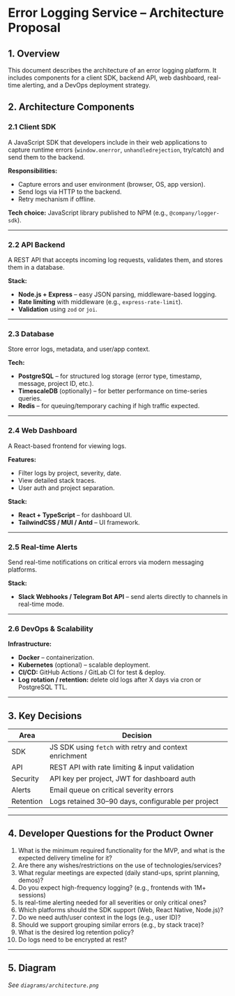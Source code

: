 # Error Logging Service – Architecture Proposal

## 1. Overview

This document describes the architecture of an error logging platform. It
includes components for a client SDK, backend API, web dashboard, real-time
alerting, and a DevOps deployment strategy.

## 2. Architecture Components

### 2.1 Client SDK

A JavaScript SDK that developers include in their web applications to capture
runtime errors (`window.onerror`, `unhandledrejection`, try/catch) and send them
to the backend.

**Responsibilities:**

- Capture errors and user environment (browser, OS, app version).
- Send logs via HTTP to the backend.
- Retry mechanism if offline.

**Tech choice:** JavaScript library published to NPM (e.g.,
`@company/logger-sdk`).

---

### 2.2 API Backend

A REST API that accepts incoming log requests, validates them, and stores them
in a database.

**Stack:**

- **Node.js + Express** – easy JSON parsing, middleware-based logging.
- **Rate limiting** with middleware (e.g., `express-rate-limit`).
- **Validation** using `zod` or `joi`.

---

### 2.3 Database

Store error logs, metadata, and user/app context.

**Tech:**

- **PostgreSQL** – for structured log storage (error type, timestamp, message,
  project ID, etc.).
- **TimescaleDB** (optionally) – for better performance on time-series queries.
- **Redis** – for queuing/temporary caching if high traffic expected.

---

### 2.4 Web Dashboard

A React-based frontend for viewing logs.

**Features:**

- Filter logs by project, severity, date.
- View detailed stack traces.
- User auth and project separation.

**Stack:**

- **React + TypeScript** – for dashboard UI.
- **TailwindCSS / MUI / Antd** – UI framework.

---

### 2.5 Real-time Alerts

Send real-time notifications on critical errors via modern messaging platforms.

**Stack:**

- **Slack Webhooks / Telegram Bot API** – send alerts directly to channels in
  real-time mode.

---

### 2.6 DevOps & Scalability

**Infrastructure:**

- **Docker** – containerization.
- **Kubernetes** (optional) – scalable deployment.
- **CI/CD:** GitHub Actions / GitLab CI for test & deploy.
- **Log rotation / retention:** delete old logs after X days via cron or
  PostgreSQL TTL.

---

## 3. Key Decisions

| Area      | Decision                                               |
| --------- | ------------------------------------------------------ |
| SDK       | JS SDK using `fetch` with retry and context enrichment |
| API       | REST API with rate limiting & input validation         |
| Security  | API key per project, JWT for dashboard auth            |
| Alerts    | Email queue on critical severity errors                |
| Retention | Logs retained 30–90 days, configurable per project     |

---

## 4. Developer Questions for the Product Owner

1. What is the minimum required functionality for the MVP, and what is the expected delivery timeline for it?
2. Are there any wishes/restrictions on the use of technologies/services?
3. What regular meetings are expected (daily stand-ups, sprint planning, demos)?
4. Do you expect high-frequency logging? (e.g., frontends with 1M+ sessions)
5. Is real-time alerting needed for all severities or only critical ones?
6. Which platforms should the SDK support (Web, React Native, Node.js)?
7. Do we need auth/user context in the logs (e.g., user ID)?
8. Should we support grouping similar errors (e.g., by stack trace)?
9. What is the desired log retention policy?
10. Do logs need to be encrypted at rest?

---

## 5. Diagram 

_See `diagrams/architecture.png`_